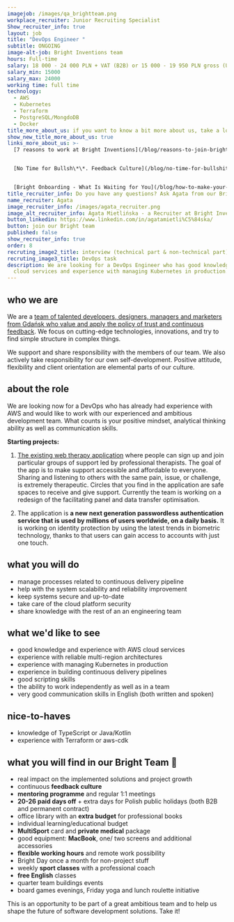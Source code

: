 ```yaml
---
imagejob: /images/qa_brightteam.png
workplace_recruiter: Junior Recruiting Specialist
Show_recruiter_info: true
layout: job
title: "DevOps Engineer "
subtitle: ONGOING
image-alt-job: Bright Inventions team
hours: Full-time
salary: 18 000 - 24 000 PLN + VAT (B2B) or 15 000 - 19 950 PLN gross (UoP)
salary_min: 15000
salary_max: 24000
working time: full time
technology:
  - AWS
  - Kubernetes
  - Terraform
  - PostgreSQL/MongdoDB
  - Docker
title_more_about_us: if you want to know a bit more about us, take a look below 🙋🏻‍♀️🙋🏻‍♂️
show_new_title_more_about_us: true
links_more_about_us: >-
  [7 reasons to work at Bright Inventions](/blog/reasons-to-join-bright)


  [No Time for Bullsh\*\*. Feedback Culture](/blog/no-time-for-bullshit-feedback-culture/)


  [Bright Onboarding - What Is Waiting for You](/blog/how-to-make-your-onboarding-bright)
title_recruiter_info: Do you have any questions? Ask Agata from our Bright team!
name_recruiter: Agata
image_recruiter_info: /images/agata_recruiter.png
image_alt_recruiter_info: Agata Mietlińska - a Recruiter at Bright Inventions
button_linkedin: https://www.linkedin.com/in/agatamietli%C5%84ska/
button: join our Bright team
published: false
show_recruiter_info: true
order: 8
recruting_image2_title: interview (technical part & non-technical part)
recruting_image3_title: DevOps task
description: We are looking for a DevOps Engineer who has good knowledge of AWS
  cloud services and experience with managing Kubernetes in production. Apply!
---
```

## who we are

We are a [team of talented developers, designers, managers and marketers from Gdańsk who value and apply the policy of trust and continuous feedback](/about-us/team/). We focus on cutting-edge technologies, innovations, and try to find simple structure in complex things.

We support and share responsibility with the members of our team. We also actively take responsibility for our own self-development. Positive attitude, flexibility and client orientation are elemental parts of our culture. 

## about the role

We are looking now for a DevOps who has already had experience with AWS and would like to work with our experienced and ambitious development team. What counts is your positive mindset, analytical thinking ability as well as communication skills.

**Starting projects:**

1) [The existing web therapy application](https://circlesup.com/) where people can sign up and join particular groups of support led by professional therapists. The goal of the app is to make support accessible and affordable to everyone. Sharing and listening to others with the same pain, issue, or challenge, is extremely therapeutic. Circles that you find in the application are safe spaces to receive and give support. Currently the team is working on a redesign of the facilitating panel and data transfer optimisation. 

2) The application is **a new next generation passwordless authentication service that is used by millions of users worldwide, on a daily basis.** It is working on identity protection by using the latest trends in biometric technology, thanks to that users can gain access to accounts with just one touch.  

## what you will do

* manage processes related to continuous delivery pipeline
* help with the system scalability and reliability improvement
* keep systems secure and up-to-date
* take care of the cloud platform security
* share knowledge with the rest of an an engineering team

## what we'd like to see

* good knowledge and experience with AWS cloud services
* experience with reliable multi-region architectures
* experience with managing Kubernetes in production
* experience in building continuous delivery pipelines
* good scripting skills
* the ability to work independently as well as in a team
* very good communication skills in English (both written and spoken)

## nice-to-haves

* knowledge of TypeScript or Java/Kotlin
* experience with Terraform or aws-cdk

## what you will find in our Bright Team 🧡

* real impact on the implemented solutions and project growth
* continuous **feedback culture**
* **mentoring programme** and regular 1:1 meetings
* **20-26 paid days off** + extra days for Polish public holidays (both B2B and permanent contract) 
* office library with an **extra budget** for professional books
* individual learning/educational budget
* **MultiSport** card and **private medical** package
* good equipment: **MacBook**, one/ two screens and additional accessories
* **flexible working hours** and remote work possibility
* Bright Day once a month for non-project stuff
* weekly **sport classes** with a professional coach
* **free English** classes
* quarter team buildings events
* board games evenings, Friday yoga and lunch roulette initiative

This is an opportunity to be part of a great ambitious team and to help us shape the future of software development solutions. Take it!